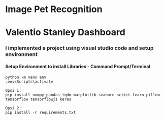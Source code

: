 # Image Pet Recognition
# Valentio Stanley Dashboard
### I implemented a project using visual studio code and setup environment

#### Setup Environment to install Libraries - Command Prompt/Terminal
```
python -m venv env
.env\Scripts\activate

Opsi 1:
pip install numpy pandas tqdm matplotlib seaborn scikit-learn pillow tensorflow tensorflowjs keras 

Opsi 2:
pip install -r requirements.txt
```